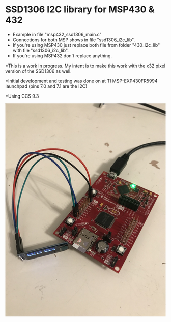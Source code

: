 # SSD1306 I2C library for MSP430 & 432
- Example in file "msp432_ssd1306_main.c"
- Connections for both MSP shows in file "ssd1306_i2c_lib".
- If you're using MSP430 just replace both file from folder "430_i2c_lib" with file "ssd1306_i2c_lib".
- If you're using MSP432 don't replace anything.

*This is a work in progress. My intent is to make this work with the x32 pixel version of the SSD1306 as well.

*Initial development and testing was done on at TI MSP-EXP430FR5994 launchpad  (pins 7.0 and 7.1 are the I2C)

*Using CCS 9.3

![MSP-EXP430FR5994 With SSD1306](images/MSP430.jpg)
